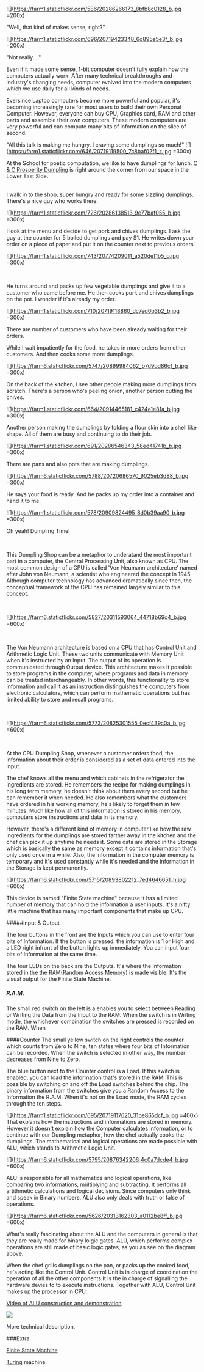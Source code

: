  

![](https://farm1.staticflickr.com/586/20286266173_8bfb8c0128_b.jpg =200x)

"Well, that kind of makes sense, right?" 


![](https://farm1.staticflickr.com/696/20719423348_6d895e5e3f_b.jpg =200x)

"Not really...." 


Even if it made some sense, 1-bit computer doesn't fully explain how the computers actually work. After many technical breakthroughs and industry's changing needs, computer evolved into the modern computers which we use daily for all kinds of needs.

Eversince Laptop computers became more powerful and popular, it's becoming increasingly rare for most users to build their own Personal Computer. However, everyone can buy CPU, Graphics card, RAM and other parts and assemble their own computers.  These modern computers are very powerful and can compute many bits of information on the slice of second. 


 
"All this talk is making me hungry. I craving some dumplings so much!"
![](https://farm1.staticflickr.com/646/20719119500_7c8baf02f1_z.jpg =300x)

At the School for poetic computation, we like to have dumplings for lunch. [C & C Prosperity Dumpling](http://www.yelp.com/biz/prosperity-dumpling-new-york-2) is right around the corner from our space in the Lower East Side.  
</br>
 

I  walk in to the shop, super hungry and ready for some sizzling dumplings. There's a nice guy who works there. 

![](https://farm1.staticflickr.com/726/20286138513_9e77baf055_b.jpg =300x)

I look at the menu and decide to get pork and chives dumplings. I ask the guy at the counter for 5 boiled dumplings and pay $1. He writes down your order on a piece of paper and put it on the counter next to previous orders.  
 
![](https://farm1.staticflickr.com/743/20774209011_a520def1b5_o.jpg =300x)
 
</br> 

He turns around and packs up few vegetable dumplings and give it to a customer who came before me. He then cooks pork and chives dumplings on the pot. I wonder if it's already my order. 

![](https://farm1.staticflickr.com/710/20719118860_dc7ed0b3b2_b.jpg =300x)

There are number of customers who have been already waiting for their orders.  
 

 While I wait impatiently for the food, he takes in more orders from other customers.  And then cooks some more dumplings. 
 
 ![](https://farm6.staticflickr.com/5747/20899984062_b7d9bd86c1_b.jpg =300x)
 
 On the back of the kitchen, I see other people making more dumplings from scratch. There's a person who's peeling onion, another person cutting the chives.  
 

![](https://farm1.staticflickr.com/664/20914465181_c424e1e81a_b.jpg =300x)

Another person making the dumplings by folding a flour skin into a shell like shape. All of them are busy and continuing to do their job. 

 
![](https://farm1.staticflickr.com/691/20286546343_58ed41741b_b.jpg =300x)

There are pans and also pots that are making dumplings. 

 
 
 ![](https://farm6.staticflickr.com/5788/20720686570_9025eb3d88_b.jpg =300x)
 
  He says your food is ready.  And he packs up my order into a container and hand it to me. 
  
  
 ![](https://farm1.staticflickr.com/578/20909824495_8d0b39aa90_b.jpg =300x)
 
  Oh yeah! Dumpling Time! 
 
 

 </br>

This Dumpling Shop can be a metaphor to underatand the most important part in a computer, the Central Processing Unit, also known as CPU. The most common design of a CPU is called 'Von Neumann architecture' named after John von Neumann, a scientist who engineered the concept in 1945. Although computer technology has advanced dramatically since then, the conceptual framework of the CPU has remained largely similar to this concept. 

 </br>

![](https://farm6.staticflickr.com/5827/20311593064_44718b69c4_b.jpg =600x)

 </br>

The Von Neumann architecture is based on a CPU that has Control Unit and Arithmetic Logic Unit. These two units communicate with Memory Unit when it's instructed by an Input. The output of its operation is communicated through Output device. This architecture makes it possible to store programs in the computer, where programs and data in memory can be treated interchangeably. In other words, this functionality to store information and call it as an instruction distinguishes the computers from electronic calculators, which can perform mathematic operations but has limited ability to store and recall programs. 



 </br>

![](https://farm6.staticflickr.com/5773/20825301555_0ecf439c0a_b.jpg =600x)

 </br>

At the CPU Dumpling Shop, whenever a customer orders food, the information about their order is considered as a set of data entered into the input.  

The chef knows all the menu and which cabinets in the refrigerator the ingredients are stored. He remembers the recipe for making dumplings in his long term memory, he doesn't think about them every second but he can remember it when needed. He also remembers what the customers have ordered in his working memory, he's likely to forget them in few minutes. Much like how all of this information is stored in his memory, computers store instructions and data in its memory.   

However, there's a different kind of memory in computer like how the raw ingredients for the dumplings are stored farther away in the kitchen and the chef can pick it up anytime he needs it. Some data are stored in the Storage which is basically the same as memory except it contains information that's only used once in a while. Also, the information in the computer memory is temporary and it's used constantly while it's needed and the information in the Storage is kept permanently.   

  ![](https://farm6.staticflickr.com/5715/20893802212_7ed4646651_h.jpg =600x)
  
This device is named "Finite State machine" because it has a limited number of memory that can hold the information a user inputs. It's a nifty little machine that has many important components that make up CPU. 

#####Input & Output

The four buttons in the front are the Inputs which you can use to enter four bits of Information. If the button is pressed, the information is 1 or High and a LED right infront of the button lights up immediately. You can input four bits of Information at the same time. 
  
  
The four LEDs on the back are the Outputs. It's where the Information stored in the the RAM(Random Access Memory) is made visible. It's the visual output for the Finite State Machine.  

##### R.A.M. 

The small red switch on the left is a enables you to select between Reading or Writing the Data from the Input to the RAM. When the switch is in Writing mode, the whichever combination the switches are pressed is recorded on the RAM. When 
  
####Counter
The small yellow switch on the right controls the counter which counts from Zero to Nine, ten states where four bits of Information can be recorded. When the switch is selected in other way, the number decreases from Nine to Zero. 
  
   
The blue button next to the Counter control is a Load. If this switch is enabled, you can load the information that's stored in the RAM. This is possible by switching on and off the Load switches behind the chip. The binary information from the switches give you a Random Access to the Information the R.A.M. When it's not on the Load mode, the RAM cycles through the ten steps. 
   
![](https://farm1.staticflickr.com/695/20719117620_31be865dcf_b.jpg =400x)   
  That explains how the instructions and informations are stored in memory. However it doesn't explain how the Computer calculates information, or to continue with our Dumpling metaphor, how the chef actually cooks the dumplings. The mathematical and logical operations are made possible with ALU, which stands to Arithmetic Logic Unit. 

![](https://farm6.staticflickr.com/5795/20876342206_4c0a7dcde4_b.jpg =600x)
 
ALU is responsible for all mathematics and logical operations, like comparing two informations, multiplying and subtracting. It performs all artithmetic calculations and logical decisions.  Since computers only think and speak in Binary numbers, ALU also only deals with truth or false of operations.  

![](https://farm6.staticflickr.com/5626/20313162303_a0112be8ff_b.jpg =600x)

What's really fascinating about the ALU and the computers in general is that they are really made for binary loigic gates. ALU, which performs complex operations are still made of basic logic gates, as you as see on the diagram above. 

When the chef grills dumplings on the pan, or packs up the cooked food, he's acting like the Control Unit. Control Unit is in charge of coordination the operation of all the other components.It is the in charge of signalling the hardware devies to to execute instructions. Together with ALU, Control Unit makes up the processor in CPU. 

[Video of ALU construction and demonstration](https://vimeo.com/136831074)
     
  
  
![](https://farm6.staticflickr.com/5636/20666499401_13440b1738_z.jpg)

More technical description. 

###Extra 

[Finite State Machine](https://github.com/tchoi8/handmadecomputer/tree/master/FSM)   
  
[Turing](https://github.com/tchoi8/handmadecomputer/tree/master/Turing) machine. 
 